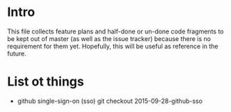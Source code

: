# Intro

This file collects feature plans and half-done or un-done code
fragments to be kept out of master (as well as the issue tracker)
because there is no requirement for them yet.  Hopefully, this will be
useful as reference in the future.


# List ot things

- github single-sign-on (sso)
  git checkout 2015-09-28-github-sso
